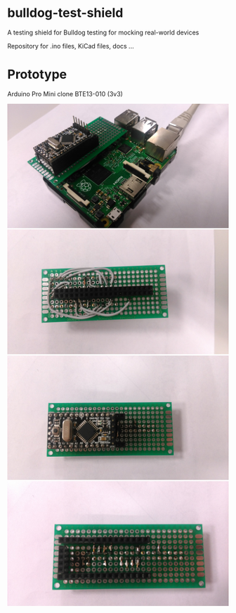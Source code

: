 # bulldog-test-shield
A testing shield for Bulldog testing for mocking real-world devices

Repository for .ino files, KiCad files, docs ...


# Prototype

Arduino Pro Mini clone BTE13-010 (3v3)

![prototype full](https://raw.githubusercontent.com/SilverThings/bulldog-test-shield/master/documents/img/prototype_v1/1.jpg)
![prototype board](https://raw.githubusercontent.com/SilverThings/bulldog-test-shield/master/documents/img/prototype_v1/2.jpg)
![prototype board](https://raw.githubusercontent.com/SilverThings/bulldog-test-shield/master/documents/img/prototype_v1/3.jpg)
![prototype board](https://raw.githubusercontent.com/SilverThings/bulldog-test-shield/master/documents/img/prototype_v1/4.jpg)
